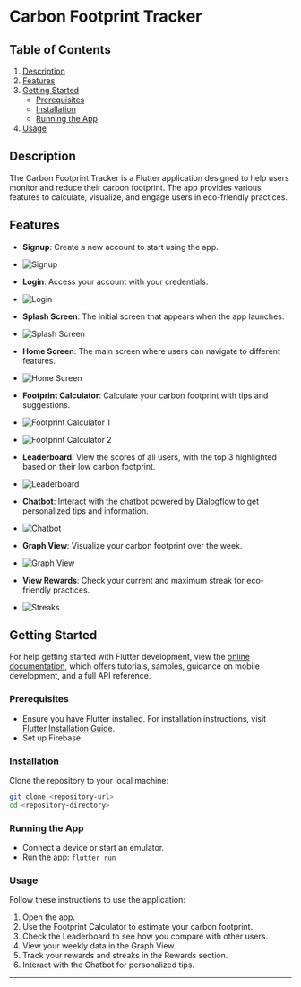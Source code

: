 # Carbon Footprint Tracker

## Table of Contents

1. [Description](#description)
2. [Features](#features)
3. [Getting Started](#getting-started)
   - [Prerequisites](#prerequisites)
   - [Installation](#installation)
   - [Running the App](#running-the-app)
4. [Usage](#usage)


## Description

The Carbon Footprint Tracker is a Flutter application designed to help users monitor and reduce their carbon footprint. The app provides various features to calculate, visualize, and engage users in eco-friendly practices.

## Features

- **Signup**: Create a new account to start using the app.
- ![Signup](sign%20up.png)

- **Login**: Access your account with your credentials.
- ![Login](login.png)

- **Splash Screen**: The initial screen that appears when the app launches.
- ![Splash Screen](Ecotrace%20splash.png)

- **Home Screen**: The main screen where users can navigate to different features.
- ![Home Screen](homescren.png)

- **Footprint Calculator**: Calculate your carbon footprint with tips and suggestions.
- ![Footprint Calculator 1](calculator1.png)
- ![Footprint Calculator 2](calculator2.png)

- **Leaderboard**: View the scores of all users, with the top 3 highlighted based on their low carbon footprint.
- ![Leaderboard](leaderboard.png)

- **Chatbot**: Interact with the chatbot powered by Dialogflow to get personalized tips and information.
- ![Chatbot](chatbot.png)

- **Graph View**: Visualize your carbon footprint over the week.
- ![Graph View](graph.png)

- **View Rewards**: Check your current and maximum streak for eco-friendly practices.
- ![Streaks](streaks.png)


## Getting Started

For help getting started with Flutter development, view the [online documentation](https://docs.flutter.dev/), which offers tutorials, samples, guidance on mobile development, and a full API reference.

### Prerequisites

- Ensure you have Flutter installed. For installation instructions, visit [Flutter Installation Guide](https://flutter.dev/docs/get-started/install).
- Set up Firebase.

### Installation

Clone the repository to your local machine:

```bash
git clone <repository-url>
cd <repository-directory>
```

### Running the App
- Connect a device or start an emulator.
- Run the app: `flutter run`

### Usage

Follow these instructions to use the application:

1. Open the app.
2. Use the Footprint Calculator to estimate your carbon footprint.
3. Check the Leaderboard to see how you compare with other users.
4. View your weekly data in the Graph View.
5. Track your rewards and streaks in the Rewards section.
6. Interact with the Chatbot for personalized tips.


---
